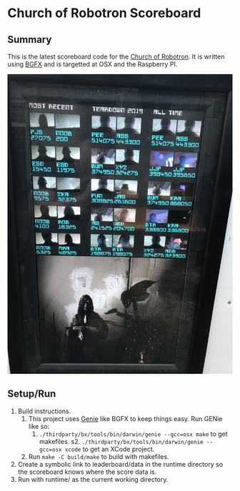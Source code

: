 # Church of Robotron Scoreboard

## Summary

This is the latest scoreboard code for the [Church of Robotron](http://churchofrobotron.com).  It is written using
[BGFX](https://github.com/bkaradzic/bgfx) and is targetted at OSX and the Raspberry PI.

![Image of scoreboard in action](scoreboard.jpg)

## Setup/Run

1. Build instructions.
   1. This project uses [Genie](https://github.com/bkaradzic/GENie) like BGFX to keep things easy. Run GENie like so:
      1. `./thirdparty/bx/tools/bin/darwin/genie --gcc=osx make` to get makefiles.
      s2. `./thirdparty/bx/tools/bin/darwin/genie --gcc=osx xcode` to get an XCode project.
   2. Run `make -C build/make` to build with makefiles.
2. Create a symbolic link to leaderboard/data in the runtime directory so the scoreboard knows where the score data is.
3. Run with runtime/ as the current working directory.

